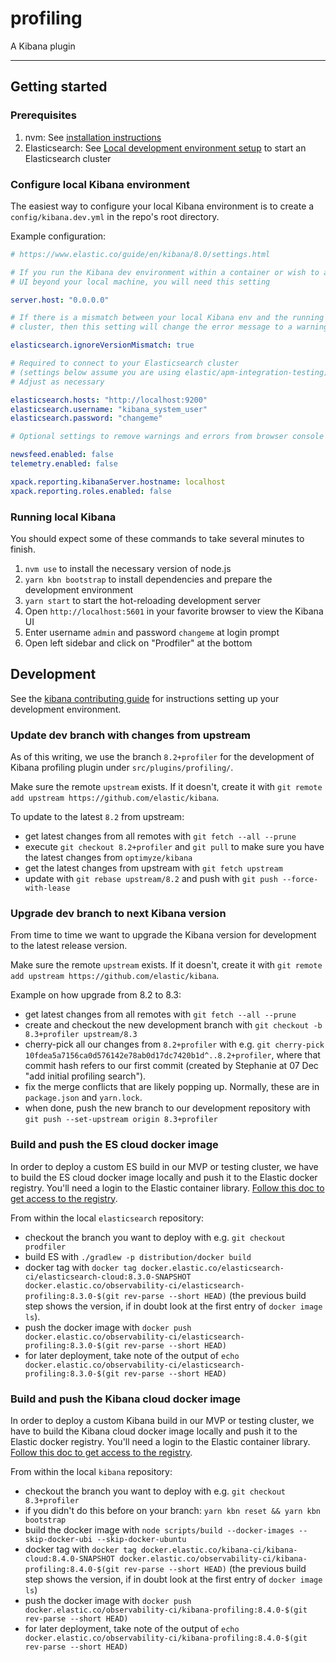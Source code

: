 # profiling

A Kibana plugin

---

## Getting started

### Prerequisites

1. nvm: See [installation instructions](https://github.com/nvm-sh/nvm#install--update-script)
1. Elasticsearch: See [Local development environment setup](https://docs.google.com/document/d/1gzK8yC_MptfMJkx6QAud6GSv8br0WcYW4vuX0VeuNrI/edit) to start an Elasticsearch cluster

### Configure local Kibana environment

The easiest way to configure your local Kibana environment is to create a
`config/kibana.dev.yml` in the repo's root directory.

Example configuration:

```yaml
# https://www.elastic.co/guide/en/kibana/8.0/settings.html

# If you run the Kibana dev environment within a container or wish to access the
# UI beyond your local machine, you will need this setting

server.host: "0.0.0.0"

# If there is a mismatch between your local Kibana env and the running Elasticsearch
# cluster, then this setting will change the error message to a warning

elasticsearch.ignoreVersionMismatch: true

# Required to connect to your Elasticsearch cluster
# (settings below assume you are using elastic/apm-integration-testing)
# Adjust as necessary

elasticsearch.hosts: "http://localhost:9200"
elasticsearch.username: "kibana_system_user"
elasticsearch.password: "changeme"

# Optional settings to remove warnings and errors from browser console

newsfeed.enabled: false
telemetry.enabled: false

xpack.reporting.kibanaServer.hostname: localhost
xpack.reporting.roles.enabled: false
```

### Running local Kibana

You should expect some of these commands to take several minutes to finish.

1. `nvm use` to install the necessary version of node.js
1. `yarn kbn bootstrap` to install dependencies and prepare the development environment
1. `yarn start` to start the hot-reloading development server
1. Open `http://localhost:5601` in your favorite browser to view the Kibana UI
1. Enter username `admin` and password `changeme` at login prompt
1. Open left sidebar and click on "Prodfiler" at the bottom

## Development

See the [kibana contributing guide](https://github.com/elastic/kibana/blob/main/CONTRIBUTING.md) for instructions setting up your development environment.

### Update dev branch with changes from upstream

As of this writing, we use the branch `8.2+profiler` for the development of Kibana profiling plugin under `src/plugins/profiling/`.

Make sure the remote `upstream` exists. If it doesn't, create it with `git remote add upstream https://github.com/elastic/kibana`.

To update to the latest `8.2` from upstream:
- get latest changes from all remotes with `git fetch --all --prune`
- execute `git checkout 8.2+profiler` and `git pull` to make sure you have the latest changes from `optimyze/kibana`
- get the latest changes from upstream with `git fetch upstream`
- update with `git rebase upstream/8.2` and push with `git push --force-with-lease`

### Upgrade dev branch to next Kibana version

From time to time we want to upgrade the Kibana version for development to the latest release version.

Make sure the remote `upstream` exists. If it doesn't, create it with `git remote add upstream https://github.com/elastic/kibana`.

Example on how upgrade from 8.2 to 8.3:
- get latest changes from all remotes with `git fetch --all --prune`
- create and checkout the new development branch with `git checkout -b 8.3+profiler upstream/8.3`
- cherry-pick all our changes from `8.2+profiler` with e.g. `git cherry-pick 10fdea5a7156ca0d576142e78ab0d17dc7420b1d^..8.2+profiler`, where that commit hash refers to our first commit (created by Stephanie at 07 Dec "add initial profiling search").
- fix the merge conflicts that are likely popping up. Normally, these are in `package.json` and `yarn.lock`.
- when done, push the new branch to our development repository with `git push --set-upstream origin 8.3+profiler`

### Build and push the ES cloud docker image

In order to deploy a custom ES build in our MVP or testing cluster, we have to build the ES cloud docker image locally and push it to the Elastic docker registry.
You'll need a login to the Elastic container library. [Follow this doc to get access to the registry](https://github.com/elastic/infra/blob/master/docs/container-registry/accessing-the-docker-registry.md).

From within the local `elasticsearch` repository:
- checkout the branch you want to deploy with e.g. `git checkout prodfiler`
- build ES with `./gradlew -p distribution/docker build`
- docker tag with `docker tag docker.elastic.co/elasticsearch-ci/elasticsearch-cloud:8.3.0-SNAPSHOT docker.elastic.co/observability-ci/elasticsearch-profiling:8.3.0-$(git rev-parse --short HEAD)` (the previous build step shows the version, if in doubt look at the first entry of `docker image ls`).
- push the docker image with `docker push docker.elastic.co/observability-ci/elasticsearch-profiling:8.3.0-$(git rev-parse --short HEAD)`
- for later deployment, take note of the output of `echo docker.elastic.co/observability-ci/elasticsearch-profiling:8.3.0-$(git rev-parse --short HEAD)`

### Build and push the Kibana cloud docker image

In order to deploy a custom Kibana build in our MVP or testing cluster, we have to build the Kibana cloud docker image locally and push it to the Elastic docker registry.
You'll need a login to the Elastic container library. [Follow this doc to get access to the registry](https://github.com/elastic/infra/blob/master/docs/container-registry/accessing-the-docker-registry.md).

From within the local `kibana` repository:
- checkout the branch you want to deploy with e.g. `git checkout 8.3+profiler`
- if you didn't do this before on your branch: `yarn kbn reset && yarn kbn bootstrap`
- build the docker image with `node scripts/build --docker-images --skip-docker-ubi --skip-docker-ubuntu`
- docker tag with `docker tag docker.elastic.co/kibana-ci/kibana-cloud:8.4.0-SNAPSHOT docker.elastic.co/observability-ci/kibana-profiling:8.4.0-$(git rev-parse --short HEAD)` (the previous build step shows the version, if in doubt look at the first entry of `docker image ls`)
- push the docker image with `docker push docker.elastic.co/observability-ci/kibana-profiling:8.4.0-$(git rev-parse --short HEAD)`
- for later deployment, take note of the output of `echo docker.elastic.co/observability-ci/kibana-profiling:8.4.0-$(git rev-parse --short HEAD)`
